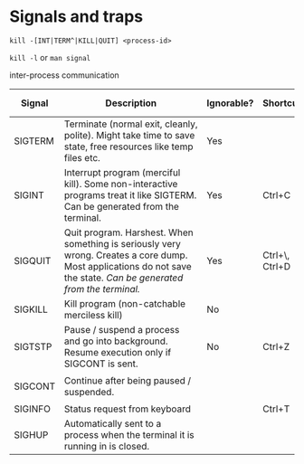 # Signals and traps

`kill -[INT|TERM^|KILL|QUIT] <process-id>`

`kill -l` or `man signal`

inter-process communication

| Signal  | Description                                                                                                                                                         | Ignorable? | Shortcut       | Command             | Signal integer |
| ------- | ------------------------------------------------------------------------------------------------------------------------------------------------------------------- | ---------- | -------------- | ------------------- | -------------- |
| SIGTERM | Terminate (normal exit, cleanly, polite). Might take time to save state, free resources like temp files etc.                                                        | Yes        |                | `kill -SIGTERM <pid>` | 15             |
| SIGINT  | Interrupt program (merciful kill). Some non-interactive programs treat it like SIGTERM. Can be generated from the terminal.                                         | Yes        | Ctrl+C         |                     | 2              |
| SIGQUIT | Quit program. Harshest. When something is seriously very wrong. Creates a core dump. Most applications do not save the state. _Can be generated from the terminal._ | Yes        | Ctrl+\\, Ctrl+D |                     | 3              |
| SIGKILL | Kill program (non-catchable merciless kill)                                                                                                                         | No         |                | `kill -9 <pid>`       | 9              |
| SIGTSTP | Pause / suspend a process and go into background. Resume execution only if SIGCONT is sent.                                                                         | No         | Ctrl+Z         | `kill -SIGSTOP <pid>` | 18             |
| SIGCONT | Continue after being paused / suspended.                                                                                                                            |            |                | `kill -SIGCONT <pid>` |                |
| SIGINFO | Status request from keyboard                                                                                                                                        |            | Ctrl+T         |                     | 29             |
| SIGHUP  | Automatically sent to a process when the terminal it is running in is closed.                                                                                       |            |                |                     | 1              |
